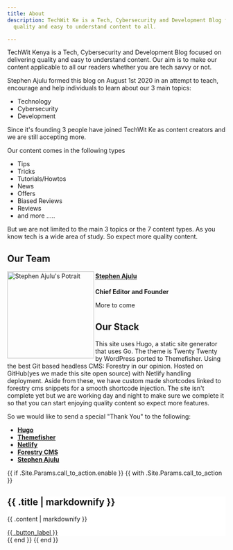 ```yaml
---
title: About
description: TechWit Ke is a Tech, Cybersecurity and Development Blog focused on delivering
  quality and easy to understand content to all.

---
```

TechWit Kenya is a Tech, Cybersecurity and Development Blog focused on delivering quality and easy to understand content. Our aim is to make our content applicable to all our readers whether you are tech savvy or not.

Stephen Ajulu formed this blog on August 1st 2020 in an attempt to teach, encourage and help individuals to learn about our 3 main topics:

* Technology
* Cybersecurity
* Development

Since it's founding 3 people have joined TechWit Ke as content creators and we are still accepting more.

Our content comes in the following types

* Tips
* Tricks
* Tutorials/Howtos
* News
* Offers
* Biased Reviews
* Reviews
* and more .....

But we are not limited to the main 3 topics or the 7 content types. As you know tech is a wide area of study. So expect more quality content.

## Our Team

<a href="/author/admin"><img src="#" align="left" width="200" alt="Stephen Ajulu's Potrait"><h4>Stephen Ajulu</h4></a>  
<p><strong>Chief Editor and Founder</strong></p>

More to come

## Our Stack

This site uses Hugo, a static site generator that uses Go. The theme is Twenty Twenty by WordPress ported to Themefisher. Using the best Git based headless CMS: Forestry in our opinion. Hosted on GitHub(yes we made this site open source) with Netlify handling deployment. Aside from these, we have custom made shortcodes linked to forestry cms snippets for a smooth shortcode injection. The site isn't complete yet but we are working day and night to make sure we complete it so that you can start enjoying quality content so expect more features.

So we would like to send a special "Thank You" to the following:

* [**Hugo**](https://gohugo.io/?utm_source=techwit2.netlify.app "Hugo")
* [**Themefisher**](https://github.com/themfisher/?utm_source=techwit2.netlify.app "Themefisher")
* [**Netlify**](https://netlify.com/?utm_source=techwit2.netlify.app "Netlify")
* [**Forestry CMS**](https://forestry.io/?utm_source=techwit2.netlify.app "Forestry CMS")
* [**Stephen Ajulu**](https://stephenajulu.com/?utm_source=techwit2.netlify.app "Stephen Ajulu")

{{ if .Site.Params.call_to_action.enable }}
{{ with .Site.Params.call_to_action }}
<div class="wp-block-group alignwide has-background" style="background-color:#ffffff">
<div class="wp-block-group__inner-container">
<div class="wp-block-group">
<div class="wp-block-group__inner-container">
<h2 class="has-text-align-center">{{ .title | markdownify }}</h2>
<p class="has-text-align-center">{{ .content | markdownify }}</p>
<div class="wp-block-button aligncenter"><a class="wp-block-button__link"
href="{{ .button_url | absURL }}">{{ .button_label }}</a></div>
</div>
</div>
</div>
</div>
{{ end }}
{{ end }}